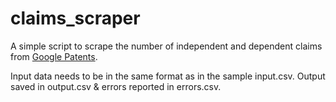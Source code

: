 # claims_scraper
A simple script to scrape the number of independent and dependent claims from [Google Patents](patents.google.com/).

Input data needs to be in the same format as in the sample input.csv.
Output saved in output.csv & errors reported in errors.csv.
